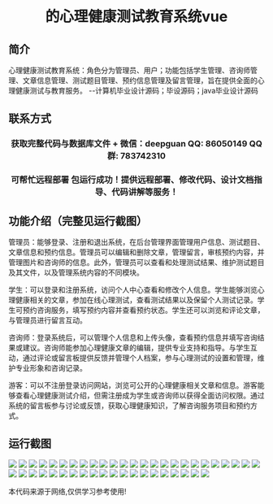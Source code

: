 <p><h1 align="center">的心理健康测试教育系统vue</h1></p>

## 简介
心理健康测试教育系统：角色分为管理员、用户；功能包括学生管理、咨询师管理、文章信息管理、测试题目管理、预约信息管理及留言管理，旨在提供全面的心理健康测试与教育服务。    --计算机毕业设计源码；毕设源码；java毕业设计源码


## 联系方式
<p><h3 align="center">获取完整代码与数据库文件 + 微信：deepguan QQ: 86050149 QQ群: 783742310</h3></p>
<p><h3 align="center">可帮忙远程部署 包运行成功！提供远程部署、修改代码、设计文档指导、代码讲解等服务！</h3></p>

## 功能介绍（完整见运行截图）
管理员：能够登录、注册和退出系统，在后台管理界面管理用户信息、测试题目、文章信息和预约信息。管理员可以编辑和删除文章，管理留言，审核预约内容，并管理图片和咨询师的信息。此外，管理员可以查看和处理测试结果、维护测试题目及其文件，以及管理系统内容的不同模块。

学生：可以登录和注册系统，访问个人中心查看和修改个人信息。学生能够浏览心理健康相关的文章，参加在线心理测试，查看测试结果以及保留个人测试记录。学生可预约咨询服务，填写预约内容并查看预约状态。学生还可以浏览和评论文章，与管理员进行留言互动。

咨询师：登录系统后，可以管理个人信息和上传头像，查看预约信息并填写咨询结果或建议。咨询师能参加心理健康文章的编辑，提供专业支持和指导。与学生互动，通过评论或留言板提供反馈并管理个人档案，参与心理测试的设置和管理，维护专业形象和咨询记录。

游客：可以不注册登录访问网站，浏览可公开的心理健康相关文章和信息。游客能够查看心理健康测试介绍，但需注册成为学生或咨询师以获得全面访问权限。通过系统的留言板参与讨论或反馈，获取心理健康知识，了解咨询服务项目和预约方式。


## 运行截图
![](https://bs-1329754181.cos.ap-shanghai.myqcloud.com/ssm/MentalHealthTestEducationSystem/img/001.jpg)
![](https://bs-1329754181.cos.ap-shanghai.myqcloud.com/ssm/MentalHealthTestEducationSystem/img/002.jpg)
![](https://bs-1329754181.cos.ap-shanghai.myqcloud.com/ssm/MentalHealthTestEducationSystem/img/003.jpg)
![](https://bs-1329754181.cos.ap-shanghai.myqcloud.com/ssm/MentalHealthTestEducationSystem/img/004.jpg)
![](https://bs-1329754181.cos.ap-shanghai.myqcloud.com/ssm/MentalHealthTestEducationSystem/img/005.jpg)
![](https://bs-1329754181.cos.ap-shanghai.myqcloud.com/ssm/MentalHealthTestEducationSystem/img/006.jpg)
![](https://bs-1329754181.cos.ap-shanghai.myqcloud.com/ssm/MentalHealthTestEducationSystem/img/007.jpg)
![](https://bs-1329754181.cos.ap-shanghai.myqcloud.com/ssm/MentalHealthTestEducationSystem/img/008.jpg)
![](https://bs-1329754181.cos.ap-shanghai.myqcloud.com/ssm/MentalHealthTestEducationSystem/img/009.jpg)
![](https://bs-1329754181.cos.ap-shanghai.myqcloud.com/ssm/MentalHealthTestEducationSystem/img/010.jpg)
![](https://bs-1329754181.cos.ap-shanghai.myqcloud.com/ssm/MentalHealthTestEducationSystem/img/011.jpg)
![](https://bs-1329754181.cos.ap-shanghai.myqcloud.com/ssm/MentalHealthTestEducationSystem/img/012.jpg)
![](https://bs-1329754181.cos.ap-shanghai.myqcloud.com/ssm/MentalHealthTestEducationSystem/img/013.jpg)
![](https://bs-1329754181.cos.ap-shanghai.myqcloud.com/ssm/MentalHealthTestEducationSystem/img/014.jpg)
![](https://bs-1329754181.cos.ap-shanghai.myqcloud.com/ssm/MentalHealthTestEducationSystem/img/015.jpg)
![](https://bs-1329754181.cos.ap-shanghai.myqcloud.com/ssm/MentalHealthTestEducationSystem/img/016.jpg)
![](https://bs-1329754181.cos.ap-shanghai.myqcloud.com/ssm/MentalHealthTestEducationSystem/img/017.jpg)
![](https://bs-1329754181.cos.ap-shanghai.myqcloud.com/ssm/MentalHealthTestEducationSystem/img/018.jpg)
![](https://bs-1329754181.cos.ap-shanghai.myqcloud.com/ssm/MentalHealthTestEducationSystem/img/019.jpg)
![](https://bs-1329754181.cos.ap-shanghai.myqcloud.com/ssm/MentalHealthTestEducationSystem/img/020.jpg)
![](https://bs-1329754181.cos.ap-shanghai.myqcloud.com/ssm/MentalHealthTestEducationSystem/img/021.jpg)
![](https://bs-1329754181.cos.ap-shanghai.myqcloud.com/ssm/MentalHealthTestEducationSystem/img/022.jpg)
![](https://bs-1329754181.cos.ap-shanghai.myqcloud.com/ssm/MentalHealthTestEducationSystem/img/023.jpg)
![](https://bs-1329754181.cos.ap-shanghai.myqcloud.com/ssm/MentalHealthTestEducationSystem/img/024.jpg)
![](https://bs-1329754181.cos.ap-shanghai.myqcloud.com/ssm/MentalHealthTestEducationSystem/img/025.jpg)
![](https://bs-1329754181.cos.ap-shanghai.myqcloud.com/ssm/MentalHealthTestEducationSystem/img/026.jpg)
![](https://bs-1329754181.cos.ap-shanghai.myqcloud.com/ssm/MentalHealthTestEducationSystem/img/027.jpg)
![](https://bs-1329754181.cos.ap-shanghai.myqcloud.com/ssm/MentalHealthTestEducationSystem/img/028.jpg)
![](https://bs-1329754181.cos.ap-shanghai.myqcloud.com/ssm/MentalHealthTestEducationSystem/img/029.jpg)
![](https://bs-1329754181.cos.ap-shanghai.myqcloud.com/ssm/MentalHealthTestEducationSystem/img/030.jpg)
![](https://bs-1329754181.cos.ap-shanghai.myqcloud.com/ssm/MentalHealthTestEducationSystem/img/031.jpg)
![](https://bs-1329754181.cos.ap-shanghai.myqcloud.com/ssm/MentalHealthTestEducationSystem/img/032.jpg)
![](https://bs-1329754181.cos.ap-shanghai.myqcloud.com/ssm/MentalHealthTestEducationSystem/img/033.jpg)
![](https://bs-1329754181.cos.ap-shanghai.myqcloud.com/ssm/MentalHealthTestEducationSystem/img/034.jpg)
![](https://bs-1329754181.cos.ap-shanghai.myqcloud.com/ssm/MentalHealthTestEducationSystem/img/035.jpg)
![](https://bs-1329754181.cos.ap-shanghai.myqcloud.com/ssm/MentalHealthTestEducationSystem/img/036.jpg)
![](https://bs-1329754181.cos.ap-shanghai.myqcloud.com/ssm/MentalHealthTestEducationSystem/img/037.jpg)
![](https://bs-1329754181.cos.ap-shanghai.myqcloud.com/ssm/MentalHealthTestEducationSystem/img/038.jpg)
![](https://bs-1329754181.cos.ap-shanghai.myqcloud.com/ssm/MentalHealthTestEducationSystem/img/039.jpg)
![](https://bs-1329754181.cos.ap-shanghai.myqcloud.com/ssm/MentalHealthTestEducationSystem/img/040.jpg)
![](https://bs-1329754181.cos.ap-shanghai.myqcloud.com/ssm/MentalHealthTestEducationSystem/img/041.jpg)
![](https://bs-1329754181.cos.ap-shanghai.myqcloud.com/ssm/MentalHealthTestEducationSystem/img/042.jpg)
![](https://bs-1329754181.cos.ap-shanghai.myqcloud.com/ssm/MentalHealthTestEducationSystem/img/043.jpg)
![](https://bs-1329754181.cos.ap-shanghai.myqcloud.com/ssm/MentalHealthTestEducationSystem/img/044.jpg)
![](https://bs-1329754181.cos.ap-shanghai.myqcloud.com/ssm/MentalHealthTestEducationSystem/img/045.jpg)

<p>本代码来源于网络,仅供学习参考使用!</p>

